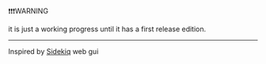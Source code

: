 ❗️❗️❗️WARNING

it is just a working progress until it has a first release edition.


---
Inspired by [Sidekiq](https://github.com/mperham/sidekiq) web gui